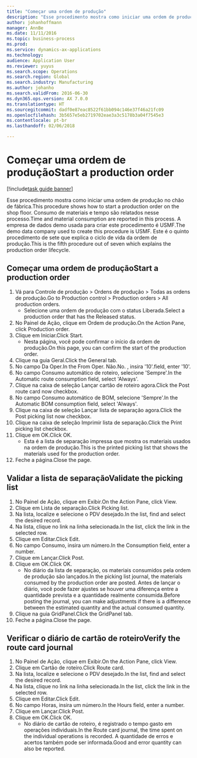 ```yaml
---
title: "Começar uma ordem de produção"
description: "Esse procedimento mostra como iniciar uma ordem de produção no chão de fábrica."
author: johanhoffmann
manager: AnnBe
ms.date: 11/11/2016
ms.topic: business-process
ms.prod: 
ms.service: dynamics-ax-applications
ms.technology: 
audience: Application User
ms.reviewer: yuyus
ms.search.scope: Operations
ms.search.region: Global
ms.search.industry: Manufacturing
ms.author: johanho
ms.search.validFrom: 2016-06-30
ms.dyn365.ops.version: AX 7.0.0
ms.translationtype: HT
ms.sourcegitcommit: dadf0e87eac8522f61bb094c146e37f46a21fc09
ms.openlocfilehash: 3b5657e5eb2719702eae3a3c5178b3a04f7545e3
ms.contentlocale: pt-br
ms.lasthandoff: 02/06/2018

---
```

# <a name="start-a-production-order"></a><span data-ttu-id="8e26e-103">Começar uma ordem de produção</span><span class="sxs-lookup"><span data-stu-id="8e26e-103">Start a production order</span></span>

[!include[task guide banner](../../includes/task-guide-banner.md)]

<span data-ttu-id="8e26e-104">Esse procedimento mostra como iniciar uma ordem de produção no chão de fábrica.</span><span class="sxs-lookup"><span data-stu-id="8e26e-104">This procedure shows how to start a production order on the shop floor.</span></span> <span data-ttu-id="8e26e-105">Consumo de materiais e tempo são relatados nesse processo.</span><span class="sxs-lookup"><span data-stu-id="8e26e-105">Time and material consumption are reported in this process.</span></span> <span data-ttu-id="8e26e-106">A empresa de dados demo usada para criar este procedimento é USMF.</span><span class="sxs-lookup"><span data-stu-id="8e26e-106">The demo data company used to create this procedure is USMF.</span></span> <span data-ttu-id="8e26e-107">Este é o quinto procedimento de sete que explica o ciclo de vida da ordem de produção.</span><span class="sxs-lookup"><span data-stu-id="8e26e-107">This is the fifth procedure out of seven which explains the production order lifecycle.</span></span>


## <a name="start-a-production-order"></a><span data-ttu-id="8e26e-108">Começar uma ordem de produção</span><span class="sxs-lookup"><span data-stu-id="8e26e-108">Start a production order</span></span>
1. <span data-ttu-id="8e26e-109">Vá para Controle de produção > Ordens de produção > Todas as ordens de produção.</span><span class="sxs-lookup"><span data-stu-id="8e26e-109">Go to Production control > Production orders > All production orders.</span></span>
    * <span data-ttu-id="8e26e-110">Selecione uma ordem de produção com o status Liberada.</span><span class="sxs-lookup"><span data-stu-id="8e26e-110">Select a production order that has the Released status.</span></span>  
2. <span data-ttu-id="8e26e-111">No Painel de Ação, clique em Ordem de produção.</span><span class="sxs-lookup"><span data-stu-id="8e26e-111">On the Action Pane, click Production order.</span></span>
3. <span data-ttu-id="8e26e-112">Clique em Iniciar.</span><span class="sxs-lookup"><span data-stu-id="8e26e-112">Click Start.</span></span>
    * <span data-ttu-id="8e26e-113">Nesta página, você pode confirmar o início da ordem de produção.</span><span class="sxs-lookup"><span data-stu-id="8e26e-113">On this page, you can confirm the start of the production order.</span></span>  
4. <span data-ttu-id="8e26e-114">Clique na guia Geral.</span><span class="sxs-lookup"><span data-stu-id="8e26e-114">Click the General tab.</span></span>
5. <span data-ttu-id="8e26e-115">No campo Da Oper.</span><span class="sxs-lookup"><span data-stu-id="8e26e-115">In the From Oper.</span></span> <span data-ttu-id="8e26e-116">Não.</span><span class="sxs-lookup"><span data-stu-id="8e26e-116">No.</span></span> <span data-ttu-id="8e26e-117">, insira '10'.</span><span class="sxs-lookup"><span data-stu-id="8e26e-117">field, enter '10'.</span></span>
6. <span data-ttu-id="8e26e-118">No campo Consumo automático de roteiro, selecione 'Sempre'.</span><span class="sxs-lookup"><span data-stu-id="8e26e-118">In the Automatic route consumption field, select 'Always'.</span></span>
7. <span data-ttu-id="8e26e-119">Clique na caixa de seleção Lançar cartão de roteiro agora.</span><span class="sxs-lookup"><span data-stu-id="8e26e-119">Click the Post route card now checkbox.</span></span>
8. <span data-ttu-id="8e26e-120">No campo Consumo automático de BOM, selecione 'Sempre'.</span><span class="sxs-lookup"><span data-stu-id="8e26e-120">In the Automatic BOM consumption field, select 'Always'.</span></span>
9. <span data-ttu-id="8e26e-121">Clique na caixa de seleção Lançar lista de separação agora.</span><span class="sxs-lookup"><span data-stu-id="8e26e-121">Click the Post picking list now checkbox.</span></span>
10. <span data-ttu-id="8e26e-122">Clique na caixa de seleção Imprimir lista de separação.</span><span class="sxs-lookup"><span data-stu-id="8e26e-122">Click the Print picking list checkbox.</span></span>
11. <span data-ttu-id="8e26e-123">Clique em OK.</span><span class="sxs-lookup"><span data-stu-id="8e26e-123">Click OK.</span></span>
    * <span data-ttu-id="8e26e-124">Esta é a lista de separação impressa que mostra os materiais usados na ordem de produção.</span><span class="sxs-lookup"><span data-stu-id="8e26e-124">This is the printed picking list that shows the materials used for the production order.</span></span>  
12. <span data-ttu-id="8e26e-125">Feche a página.</span><span class="sxs-lookup"><span data-stu-id="8e26e-125">Close the page.</span></span>

## <a name="validate-the-picking-list"></a><span data-ttu-id="8e26e-126">Validar a lista de separação</span><span class="sxs-lookup"><span data-stu-id="8e26e-126">Validate the picking list</span></span>
1. <span data-ttu-id="8e26e-127">No Painel de Ação, clique em Exibir.</span><span class="sxs-lookup"><span data-stu-id="8e26e-127">On the Action Pane, click View.</span></span>
2. <span data-ttu-id="8e26e-128">Clique em Lista de separação.</span><span class="sxs-lookup"><span data-stu-id="8e26e-128">Click Picking list.</span></span>
3. <span data-ttu-id="8e26e-129">Na lista, localize e selecione o PDV desejado.</span><span class="sxs-lookup"><span data-stu-id="8e26e-129">In the list, find and select the desired record.</span></span>
4. <span data-ttu-id="8e26e-130">Na lista, clique no link na linha selecionada.</span><span class="sxs-lookup"><span data-stu-id="8e26e-130">In the list, click the link in the selected row.</span></span>
5. <span data-ttu-id="8e26e-131">Clique em Editar.</span><span class="sxs-lookup"><span data-stu-id="8e26e-131">Click Edit.</span></span>
6. <span data-ttu-id="8e26e-132">No campo Consumo, insira um número.</span><span class="sxs-lookup"><span data-stu-id="8e26e-132">In the Consumption field, enter a number.</span></span>
7. <span data-ttu-id="8e26e-133">Clique em Lançar.</span><span class="sxs-lookup"><span data-stu-id="8e26e-133">Click Post.</span></span>
8. <span data-ttu-id="8e26e-134">Clique em OK.</span><span class="sxs-lookup"><span data-stu-id="8e26e-134">Click OK.</span></span>
    * <span data-ttu-id="8e26e-135">No diário da lista de separação, os materiais consumidos pela ordem de produção são lançados.</span><span class="sxs-lookup"><span data-stu-id="8e26e-135">In the picking list journal, the materials consumed by the production order are posted.</span></span> <span data-ttu-id="8e26e-136">Antes de lançar o diário, você pode fazer ajustes se houver uma diferença entre a quantidade prevista e a quantidade realmente consumida.</span><span class="sxs-lookup"><span data-stu-id="8e26e-136">Before posting the journal, you can make adjustments if there is a difference between the estimated quantity and the actual consumed quantity.</span></span>  
9. <span data-ttu-id="8e26e-137">Clique na guia GridPanel.</span><span class="sxs-lookup"><span data-stu-id="8e26e-137">Click the GridPanel tab.</span></span>
10. <span data-ttu-id="8e26e-138">Feche a página.</span><span class="sxs-lookup"><span data-stu-id="8e26e-138">Close the page.</span></span>

## <a name="verify-the-route-card-journal"></a><span data-ttu-id="8e26e-139">Verificar o diário de cartão de roteiro</span><span class="sxs-lookup"><span data-stu-id="8e26e-139">Verify the route card journal</span></span>
1. <span data-ttu-id="8e26e-140">No Painel de Ação, clique em Exibir.</span><span class="sxs-lookup"><span data-stu-id="8e26e-140">On the Action Pane, click View.</span></span>
2. <span data-ttu-id="8e26e-141">Clique em Cartão de roteiro.</span><span class="sxs-lookup"><span data-stu-id="8e26e-141">Click Route card.</span></span>
3. <span data-ttu-id="8e26e-142">Na lista, localize e selecione o PDV desejado.</span><span class="sxs-lookup"><span data-stu-id="8e26e-142">In the list, find and select the desired record.</span></span>
4. <span data-ttu-id="8e26e-143">Na lista, clique no link na linha selecionada.</span><span class="sxs-lookup"><span data-stu-id="8e26e-143">In the list, click the link in the selected row.</span></span>
5. <span data-ttu-id="8e26e-144">Clique em Editar.</span><span class="sxs-lookup"><span data-stu-id="8e26e-144">Click Edit.</span></span>
6. <span data-ttu-id="8e26e-145">No campo Horas, insira um número.</span><span class="sxs-lookup"><span data-stu-id="8e26e-145">In the Hours field, enter a number.</span></span>
7. <span data-ttu-id="8e26e-146">Clique em Lançar.</span><span class="sxs-lookup"><span data-stu-id="8e26e-146">Click Post.</span></span>
8. <span data-ttu-id="8e26e-147">Clique em OK.</span><span class="sxs-lookup"><span data-stu-id="8e26e-147">Click OK.</span></span>
    * <span data-ttu-id="8e26e-148">No diário de cartão de roteiro, é registrado o tempo gasto em operações individuais.</span><span class="sxs-lookup"><span data-stu-id="8e26e-148">In the Route card journal, the time spent on the individual operations is recorded.</span></span> <span data-ttu-id="8e26e-149">A quantidade de erros e acertos também pode ser informada.</span><span class="sxs-lookup"><span data-stu-id="8e26e-149">Good and error quantity can also be reported.</span></span>  

